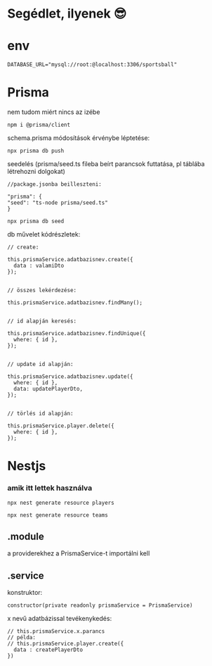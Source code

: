 # Segédlet, ilyenek 😎

# env

```
DATABASE_URL="mysql://root:@localhost:3306/sportsball"
```

# Prisma

nem tudom miért nincs az izébe

```
npm i @prisma/client
```

schema.prisma módosítások érvénybe léptetése:

```
npx prisma db push
```

seedelés (prisma/seed.ts fileba beírt parancsok futtatása, pl táblába létrehozni dolgokat)

```
//package.jsonba beilleszteni: 

"prisma": {
"seed": "ts-node prisma/seed.ts"
}
```

```
npx prisma db seed
```

db művelet kódrészletek:

```
// create:

this.prismaService.adatbazisnev.create({
  data : valamiDto
});


// összes lekérdezése:

this.prismaService.adatbazisnev.findMany();


// id alapján keresés:

this.prismaService.adatbazisnev.findUnique({
  where: { id },
});


// update id alapján:

this.prismaService.adatbazisnev.update({
  where: { id },
  data: updatePlayerDto,
});


// törlés id alapján: 

this.prismaService.player.delete({
  where: { id },
});

```

# Nestjs

### amik itt lettek használva

```
npx nest generate resource players
```

```
npx nest generate resource teams
```

## .module

a providerekhez a PrismaService-t importálni kell

## .service

konstruktor:

```
constructor(private readonly prismaService = PrismaService)
```

x nevű adatbázissal tevékenykedés:

```
// this.prismaService.x.parancs
// példa:
// this.prismaService.player.create({
  data : createPlayerDto
})
```
